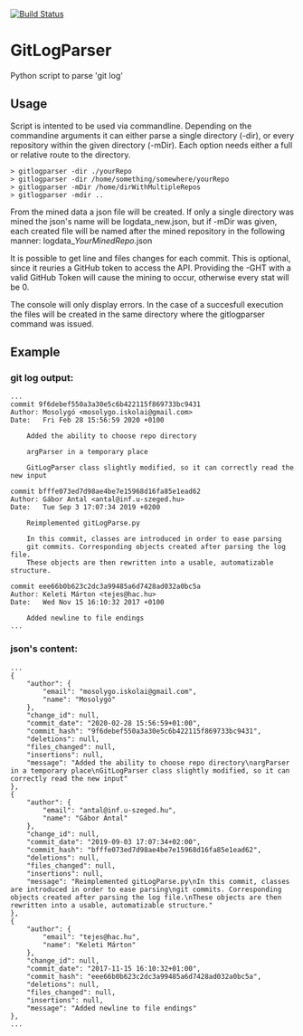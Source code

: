 [![Build Status](https://travis-ci.org/gaborantal/git-log-parser.svg?branch=master)](https://travis-ci.org/gaborantal/git-log-parser)

GitLogParser
============

Python script to parse 'git log'

## Usage
Script is intented to be used via commandline. Depending on the commandine arguments it can either parse a single directory (-dir), or every repository within the given directory (-mDir).
Each option needs either a full or relative route to the directory. 

	> gitlogparser -dir ./yourRepo
	> gitlogparser -dir /home/something/somewhere/yourRepo
	> gitlogparser -mDir /home/dirWithMultipleRepos
	> gitlogparser -mdir ..

From the mined data a json file will be created. If only a single directory was mined the json's name will be logdata_new.json, but if -mDir was given, each created file will be named after the mined repository in the following manner: logdata_*YourMinedRepo*.json

It is possible to get line and files changes for each commit. This is optional, since it reuries a GitHub token to access the API. Providing the -GHT with a valid GitHub Token will cause the mining to occur, otherwise every stat will be 0.

The console will only display errors. In the case of a succesfull execution the files will be created in the same directory where the gitlogparser command was issued.

## Example
### git log output:
	...
	commit 9f6debef550a3a30e5c6b422115f869733bc9431
	Author: Mosolygó <mosolygo.iskolai@gmail.com>
	Date:   Fri Feb 28 15:56:59 2020 +0100

		Added the ability to choose repo directory
		
		argParser in a temporary place
		
		GitLogParser class slightly modified, so it can correctly read the new input

	commit bfffe073ed7d98ae4be7e15968d16fa85e1ead62
	Author: Gábor Antal <antal@inf.u-szeged.hu>
	Date:   Tue Sep 3 17:07:34 2019 +0200

		Reimplemented gitLogParse.py
		
		In this commit, classes are introduced in order to ease parsing
		git commits. Corresponding objects created after parsing the log file.
		These objects are then rewritten into a usable, automatizable structure.

	commit eee66b0b623c2dc3a99485a6d7428ad032a0bc5a
	Author: Keleti Márton <tejes@hac.hu>
	Date:   Wed Nov 15 16:10:32 2017 +0100

		Added newline to file endings
	...

### json's content:
	...
    {
        "author": {
            "email": "mosolygo.iskolai@gmail.com",
            "name": "Mosolygó"
        },
        "change_id": null,
        "commit_date": "2020-02-28 15:56:59+01:00",
        "commit_hash": "9f6debef550a3a30e5c6b422115f869733bc9431",
        "deletions": null,
        "files_changed": null,
        "insertions": null,
        "message": "Added the ability to choose repo directory\nargParser in a temporary place\nGitLogParser class slightly modified, so it can correctly read the new input"
    },
    {
        "author": {
            "email": "antal@inf.u-szeged.hu",
            "name": "Gábor Antal"
        },
        "change_id": null,
        "commit_date": "2019-09-03 17:07:34+02:00",
        "commit_hash": "bfffe073ed7d98ae4be7e15968d16fa85e1ead62",
        "deletions": null,
        "files_changed": null,
        "insertions": null,
        "message": "Reimplemented gitLogParse.py\nIn this commit, classes are introduced in order to ease parsing\ngit commits. Corresponding objects created after parsing the log file.\nThese objects are then rewritten into a usable, automatizable structure."
    },
    {
        "author": {
            "email": "tejes@hac.hu",
            "name": "Keleti Márton"
        },
        "change_id": null,
        "commit_date": "2017-11-15 16:10:32+01:00",
        "commit_hash": "eee66b0b623c2dc3a99485a6d7428ad032a0bc5a",
        "deletions": null,
        "files_changed": null,
        "insertions": null,
        "message": "Added newline to file endings"
    },
	...